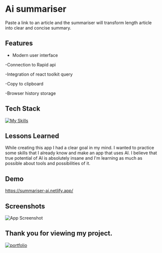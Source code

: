 
# Ai summariser 

Paste a link to an article and the summariser will transform length article into clear and concise summary. 

## Features

- Modern user interface

-Connection to Rapid api

-Integration of react toolkit query

-Copy to clipboard

-Browser history storage







## Tech Stack

[![My Skills](https://skills.thijs.gg/icons?i=html,css,js,tailwind,react,redux,vite&theme=light)](https://skills.thijs.gg)


## Lessons Learned

While creating this app I had a clear goal in my mind. I wanted to practice some skills that I already know and make an app that uses AI. I believe that true potential of AI is absolutely insane and I'm learning as much as possible about tools and possibilities of it.

## Demo

https://summariser-ai.netlify.app/
## Screenshots

![App Screenshot](https://via.placeholder.com/468x300?text=App+Screenshot+Here)

## Thank you for viewing my project. 
[![portfolio](https://img.shields.io/badge/my_portfolio-000?style=for-the-badge&logo=ko-fi&logoColor=white)](https://michalwoloszyn.com/)


